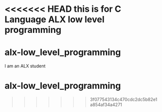 <<<<<<< HEAD
this is for C Language ALX low level programming
=======
# alx-low_level_programming
I am an ALX student
# alx-low_level_programming
>>>>>>> 3f077543134c470cdc2dc5b82e1a854af34a4271

